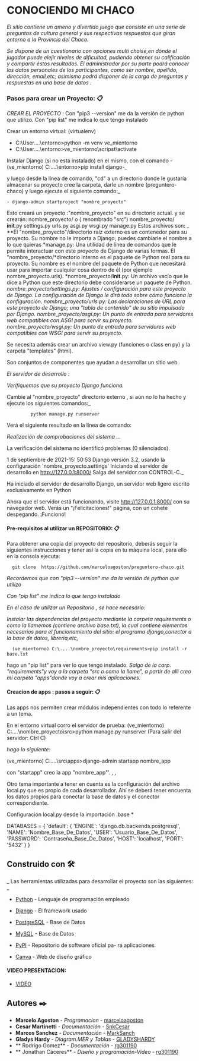 ﻿# CONOCIENDO MI CHACO 

_El sitio contiene un ameno y divertido juego que consiste en una serie de preguntas de cultura general y sus respectivas respuestas que giran entorno a la Provincia del Chaco._

_Se dispone de un cuestionario con opciones multi choise,en dónde el jugador puede elejir niveles de dificultad, pudiendo obtener su calificación y compartir éstos resultados. El administrador por su parte podrá conocer los datos personales de los participantes, como ser nombre, apellido, dirección, email,etc; asimismo podrá disponer de la carga de preguntas y respuestas en una base de datos ._

### Pasos para crear un Proyecto: 📋

_CREAR EL PROYECTO :_ 
Con "pip3 --version" me da la versión de python que utilizo.
Con "pip list" me indica lo que tengo instalado

Crear un entorno virtual: (virtualenv)
 *	C:\User\....\entorno>python -m venv  ve_mientorno  
*	C:\User\....\entorno>ve_mientorno\scripst\activate 
	
 Instalar Django (si no está instalado) en el mismo, con el comando
	-(ve_mientorno) C:\....\entorno>pip install django-_

y luego desde la línea de comando, "cd" a un directorio donde le gustaría almacenar su proyecto cree la carpeta, darle un nombre (preguntero-chaco) y  luego ejecute el siguiente comando:_
	
	- django-admin startproject "nombre_proyecto"           

Esto creará un proyecto :"nombre_proyecto"  en su directorio actual.
y se crearán: 
			nombre_proyecto/          o ( renombrado "src") 
    			nombre_proyecto/       
				    __init__.py
				    settings.py
				    urls.py
				    asgi.py
				    wsgi.py
				  manage.py
Estos archivos son:
_ **El "nombre_proyecto"/directorio raíz externo es un contenedor para su proyecto. Su nombre no le importa a Django; puedes cambiarle el nombre a lo que quieras
*manage.py: 
Una utilidad de línea de comandos que le permite interactuar con este proyecto de Django de varias formas. 
El "nombre_proyecto/*directorio interno es el paquete de Python real para su proyecto. Su nombre es el nombre del paquete de Python que necesitará usar para importar cualquier cosa dentro de él (por ejemplo nombre_proyecto.urls).
*nombre_proyecto/__init__.py:
 Un archivo vacío que le dice a Python que este directorio debe considerarse un paquete de Python.
*nombre_proyecto/settings.py: Ajustes / configuración para este proyecto de Django. La configuración de Django le dirá todo sobre cómo funciona la configuración.
nombre_proyecto/urls.py: Las declaraciones de URL para este proyecto de Django; una "tabla de contenido" de su sitio impulsado por Django. 
*nombre_proyecto/asgi.py: Un punto de entrada para servidores web compatibles con ASGI para servir su proyecto. 
*nombre_proyecto/wsgi.py: Un punto de entrada para servidores web compatibles con WSGI para servir su proyecto.***

Se necesita además crear un archivo view.py (funciones o class en py)
y la carpeta "templates" (html). 

Son conjuntos de componentes que ayudan a desarrollar un sitio web.

_El servidor de desarrollo :_

_Verifiquemos que su proyecto Django funciona._

 Cambie al "nombre_proyecto"  directorio externo , si aún no lo ha hecho y ejecute los siguientes comandos:_
```
         python manage.py runserver
```   
Verá el siguiente resultado en la línea de comando:

_Realización de comprobaciones del sistema ..._

  La verificación del sistema no identificó problemas (0 silenciados).
  
  1 de septiembre de 2021-15: 50:53
  Django versión 3.2, usando la configuración 'nombre_proyecto.settings'
  Iniciando el servidor de desarrollo en http://127.0.0.1:8000/
  Salga del servidor con CONTROL-C._

Ha iniciado el servidor de desarrollo Django, un servidor web ligero escrito exclusivamente en Python

Ahora que el servidor está funcionando, visite http://127.0.0.1:8000/ con su navegador web. Verás un "¡Felicitaciones!" página, con un cohete despegando. ¡Funcionó!

#### Pre-requisitos al utilizar un REPOSITORIO: 📋

Para obtener una copia del proyecto del repositorio, deberás seguir la siguientes instrucciones y tener así la copia en tu máquina local, para ello en la consola ejecuta:

```
  git clone  https://github.com/marceloagoston/preguntero-chaco.git     
```

_Recordemos que con "pip3 --version" me da la versión de python que utilizo_

_Con "pip list" me indica lo que tengo instalado_

_En el caso de utilizar un Repositorio , se hace necesario:_

_Instalar las dependencias del proyecto mediante la carpeta requirements o como la llamemos (contiene archivo base.txt), la cual contiene elementos necesarios para el funcionamiento del sitio: el programa django,conector a la base de datos, libreria,etc,_

```
  (ve_mientorno) C:\....\nombre_proyecto\requirements>pip install -r base.txt 
  ```
  hago un "pip list" para ver lo que tengo instalado.
  _Salgo de la carp. "requirements"y voy a la carpeta "src o como la llame", a partir de alli creo mi carpeta "apps"donde voy a crear mis aplicaciones._

#### Creacion de apps : pasos a seguir: 📋

Las apps nos permiten crear módulos independientes con todo lo referente a un tema.

En el entorno virtual corro el servidor de prueba:
(ve_mientorno) C:\....\nombre_proyecto\src>python manage.py runserver (Para salir del servidor: Ctrl C)

_hago lo siguiente:_

(ve_mientorno) C:\....\src\apps>django-admin startapp nombre_app

con "startapp" creo la app "nombre_app"'.
															_, ,_


Otro tema importante a tener en cuenta es la configuración del archivo local.py que es propio de cada desarrollador. Ahí se deberá tener encuenta los datos propios para conectar la base de datos y el conector correspondiente.

Configuración local.py desde la importación .base *

DATABASES = {
    'default': {
        'ENGINE': 'django.db.backends.postgresql',
        'NAME': 'Nombre_Base_De_Datos',
        'USER': 'Usuario_Base_De_Datos',
        'PASSWORD': 'Contraseña_Base_De_Datos',
        'HOST': 'localhost',
        'PORT': '5432' 
    }
}


## Construido con 🛠️

_ Las herramientas utilizadas para desarrollar el proyecto son las siguientes: _

* [Python](http://www.python.org) - Lenguaje de programación
									empleado
* [Django](https://www.djangoproject.com) -  El framework
											 usado
* [PostgreSQL](https://www.posgresql.org/) - Base de Datos 

* [MySQL](https://www.mysql.com/) - Base de Datos 

* [PyPI](https://www.PyPI.org.com) - Repositorio de 	                                     software oficial pa- 
																		 ra aplicaciones

* [Canva](https://www.canva.com) - Web de diseño gráfico

#### VIDEO PRESENTACION:
   
* [VIDEO](https://drive.google.com/file/d/1pZvI849151bGG3WQM6cZ7m934xRiWRBc/view?usp=drivesdkhttps://www.canva.com) 

 
## Autores ✒️ 

* **Marcelo Agoston** - *Programacion* - [marceloagoston](https://github.com/marceloagoston)
* **Cesar Martinetti** - *Documentación* - [SnkCesar](https://github.com/SnkCesar)
* **Marcos Sanchez** - *Documentación* - [MarkSanch](https://github.com/MarkSanch/Comision4_Grupo3)
* **Gladys Hardy** - *Diagram.MER y Tablas* - [GLADYSHARDY](https://github.com/GLADYSHARDY)
* ** Rodrigo Gomez** - *Documentación* - [rg301190](https://github.com/rg301190)
* ** Jonathan Cáceres** - *Diseño y programación-Video* - [rg301190](https://github.com/Jcaceres88)
